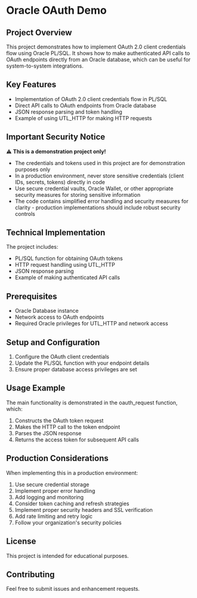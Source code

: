 # Oracle OAuth Demo

## Project Overview

This project demonstrates how to implement OAuth 2.0 client credentials flow using Oracle PL/SQL. It shows how to make authenticated API calls to OAuth endpoints directly from an Oracle database, which can be useful for system-to-system integrations.

## Key Features

- Implementation of OAuth 2.0 client credentials flow in PL/SQL
- Direct API calls to OAuth endpoints from Oracle database
- JSON response parsing and token handling
- Example of using UTL_HTTP for making HTTP requests

## Important Security Notice

⚠️ **This is a demonstration project only!**

- The credentials and tokens used in this project are for demonstration purposes only
- In a production environment, never store sensitive credentials (client IDs, secrets, tokens) directly in code
- Use secure credential vaults, Oracle Wallet, or other appropriate security measures for storing sensitive information
- The code contains simplified error handling and security measures for clarity - production implementations should include robust security controls

## Technical Implementation

The project includes:

- PL/SQL function for obtaining OAuth tokens
- HTTP request handling using UTL_HTTP
- JSON response parsing
- Example of making authenticated API calls

## Prerequisites

- Oracle Database instance
- Network access to OAuth endpoints
- Required Oracle privileges for UTL_HTTP and network access

## Setup and Configuration

1. Configure the OAuth client credentials
2. Update the PL/SQL function with your endpoint details
3. Ensure proper database access privileges are set

## Usage Example

The main functionality is demonstrated in the oauth_request function, which:

1. Constructs the OAuth token request
2. Makes the HTTP call to the token endpoint
3. Parses the JSON response
4. Returns the access token for subsequent API calls

## Production Considerations

When implementing this in a production environment:

1. Use secure credential storage
2. Implement proper error handling
3. Add logging and monitoring
4. Consider token caching and refresh strategies
5. Implement proper security headers and SSL verification
6. Add rate limiting and retry logic
7. Follow your organization's security policies

## License

This project is intended for educational purposes.

## Contributing

Feel free to submit issues and enhancement requests.
